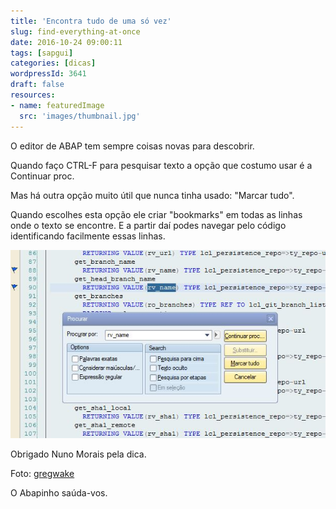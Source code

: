 ```yaml
---
title: 'Encontra tudo de uma só vez'
slug: find-everything-at-once
date: 2016-10-24 09:00:11
tags: [sapgui]
categories: [dicas]
wordpressId: 3641
draft: false
resources:
- name: featuredImage
  src: 'images/thumbnail.jpg'
---
```

O editor de ABAP tem sempre coisas novas para descobrir.

Quando faço CTRL-F para pesquisar texto a opção que costumo usar é a Continuar proc.

<!--more-->

Mas há outra opção muito útil que nunca tinha usado: "Marcar tudo".

Quando escolhes esta opção ele criar "bookmarks" em todas as linhas onde o texto se encontre. E a partir daí podes navegar pelo código identificando facilmente essas linhas.

[![marcar_tudo][1]][1]

Obrigado Nuno Morais pela dica.

Foto: [gregwake][2]

O Abapinho saúda-vos.

   [1]: images/marcar_tudo.jpg
   [2]: https://www.flickr.com/photos/gregwake/209493486/
